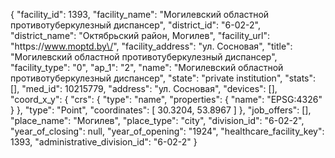 {
    "facility_id": 1393,
    "facility_name": "Могилевский областной противотуберкулезный диспансер",
    "district_id": "6-02-2",
    "district_name": "Октябрьский район, Могилев",
    "facility_url": "https:\/\/www.moptd.by\/",
    "facility_address": "ул. Сосновая",
    "title": "Могилевский областной противотуберкулезный диспансер",
    "facility_type": "0",
    "ap_1": "2",
    "name": "Могилевский областной противотуберкулезный диспансер",
    "state": "private institution",
    "stats": [],
    "med_id": 10215779,
    "address": "ул. Сосновая",
    "devices": [],
    "coord_x_y": {
        "crs": {
            "type": "name",
            "properties": {
                "name": "EPSG:4326"
            }
        },
        "type": "Point",
        "coordinates": [
            30.3204,
            53.8967
        ]
    },
    "job_offers": [],
    "place_name": "Могилев",
    "place_type": "city",
    "division_id": "6-02-2",
    "year_of_closing": null,
    "year_of_opening": "1924",
    "healthcare_facility_key": 1393,
    "administrative_division_id": "6-02-2"
}